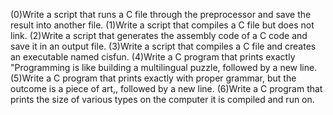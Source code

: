 (0)Write a script that runs a C file through the preprocessor and save the result into another file.
(1)Write a script that compiles a C file but does not link.
(2)Write a script that generates the assembly code of a C code and save it in an output file.
(3)Write a script that compiles a C file and creates an executable named cisfun.
(4)Write a C program that prints exactly "Programming is like building a multilingual puzzle, followed by a new line. 
(5)Write a C program that prints exactly with proper grammar, but the outcome is a piece of art,, followed by a new line.
(6)Write a C program that prints the size of various types on the computer it is compiled and run on.
